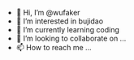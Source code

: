 - 👋 Hi, I’m @wufaker
- 👀 I’m interested in bujidao
- 🌱 I’m currently learning coding
- 💞️ I’m looking to collaborate on ...
- 📫 How to reach me ...

<!---
wufaker/wufaker is a ✨ special ✨ repository because its `README.md` (this file) appears on your GitHub profile.
You can click the Preview link to take a look at your changes.
--->
